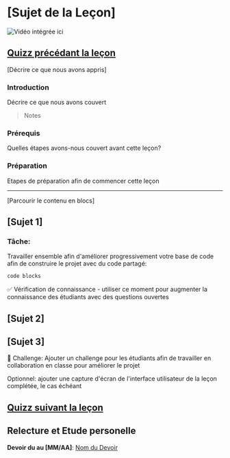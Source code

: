 # [Sujet de la Leçon]

![Vidéo intégrée ici](url-de-la-vidéo)

## [Quizz précédant la leçon](url-du-quizz)

[Décrire ce que nous avons appris]

### Introduction

Décrire ce que nous avons couvert

> Notes

### Prérequis

Quelles étapes avons-nous couvert avant cette leçon?

### Préparation

Etapes de préparation afin de commencer cette leçon

---

[Parcourir le contenu en blocs]

## [Sujet 1]

### Tâche:

Travailler ensemble afin d'améliorer progressivement votre base de code afin de construire le projet avec du code partagé:

```html
code blocks
```

✅ Vérification de connaissance - utiliser ce moment pour augmenter la connaissance des étudiants avec des questions ouvertes

## [Sujet 2]

## [Sujet 3]

🚀 Challenge: Ajouter un challenge pour les étudiants afin de travailler en collaboration en classe pour améliorer le projet

Optionnel: ajouter une capture d'écran de l'interface utilisateur de la leçon complétée, le cas échéant

## [Quizz suivant la leçon](url-du-quizz)

## Relecture et Etude personelle

**Devoir du au [MM/AA]**: [Nom du Devoir](assignment.fr.md)
